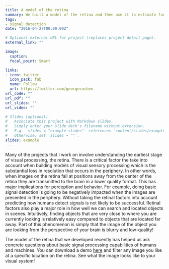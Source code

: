 ```yaml
---
title: A model of the retina
summary: We built a model of the retina and then use it to estimate fundamental limits of human visual capabilities.
tags:
- signal_detection
date: "2016-04-27T00:00:00Z"

# Optional external URL for project (replaces project detail page).
external_link: ""

image:
  caption: 
  focal_point: Smart

links:
- icon: twitter
  icon_pack: fab
  name: Follow
  url: https://twitter.com/georgecushen
url_code: ""
url_pdf: ""
url_slides: ""
url_video: ""

# Slides (optional).
#   Associate this project with Markdown slides.
#   Simply enter your slide deck's filename without extension.
#   E.g. `slides = "example-slides"` references `content/slides/example-slides.md`.
#   Otherwise, set `slides = ""`.
slides: example
---
```


Many of the projects that I work on involve understanding the earliest stage of visual processing, the retina. There is a critical factor the take into account when building models of visual sensory processing which is the substantial loss in resolution that occurs in the periphery. In other words, when images on the retina fall at positions away from the center of the retina they are transmitted to the brain in a lower quality format.  This has major implications for perception and behavior. For example, doing basic signal detection is going to be negatively impacted when the images are presented in the periphery. Without taking the retinal factors into account predicting how humans detect signals is not likely to be successful. Retinal factors also play a major role in how well  we can search and located objects in scenes. Intuitively, finding objects that are very close to where you are currently looking is relatively easy compared to objects that are located far away. Part of this phenomenon is simply that the image of the object you are looking from the perspective of your brain is blurry and low-quality!

The model of the retina that we developed recently has helped us ask concrete questions about basic signal processing capabilities of humans and machines. You can download a demo [here](https://github.com/calenwalshe/retina_model) and filter any image you like at a specific location on the retina. See what the image looks like to your visual system!
